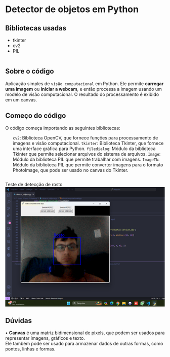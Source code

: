 # Detector de objetos em Python
## Bibliotecas usadas
<table>
	<ul>
		<li>tkinter</li>
		<li>cv2</li>
		<li>PIL</li>
	</ul>
</table>

## Sobre o código
Aplicação simples de <code>visão computacional</code> em Python. Ele permite <b>carregar uma imagem</b> ou <b>iniciar a webcam</b>, e então processa a imagem usando um modelo de visão computacional. O resultado do processamento é exibido em um canvas.

## Começo do código
O código começa importando as seguintes bibliotecas:
<br>
<table>
	<ul>
		<code>cv2</code>: Biblioteca OpenCV, que fornece funções para processamento de imagens e visão computacional.
		<code>tkinter</code>: Biblioteca Tkinter, que fornece uma interface gráfica para Python.
		<code>filedialog</code>: Módulo da biblioteca Tkinter que permite selecionar arquivos do sistema de arquivos.
		<code>Image</code>: Módulo da biblioteca PIL que permite trabalhar com imagens.
		<code>ImageTk</code>: Módulo da biblioteca PIL que permite converter imagens para o formato PhotoImage, que pode ser usado no canvas do Tkinter.
	</ul>
</table>


Teste de detecção de rosto
<img src="https://github.com/leostella97/detecta_objetos/blob/main/img/rosto_detectado.png?raw=true">

## Dúvidas
• <b>Canvas</b> é uma matriz bidimensional de pixels, que podem ser usados para representar imagens, gráficos e texto.<br>Ele também pode ser usado para armazenar dados de outras formas, como pontos, linhas e formas.